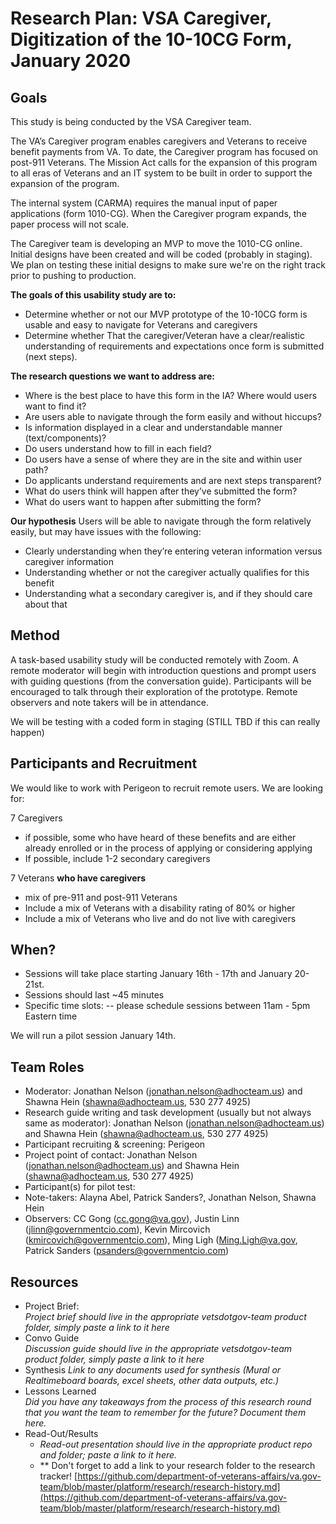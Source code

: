 # Research Plan: VSA Caregiver, Digitization of the 10-10CG Form, January 2020
 	
## Goals	
This study is being conducted by the VSA Caregiver team.	

The VA’s Caregiver program enables caregivers and Veterans to receive benefit payments from VA. To date, the Caregiver program has focused on post-911 Veterans. The Mission Act calls for the expansion of this program to all eras of Veterans and an IT system to be built in order to support the expansion of the program.

The internal system (CARMA) requires the manual input of paper applications (form 1010-CG). When the Caregiver program expands, the paper process will not scale.  

The Caregiver team is developing an MVP to move the 1010-CG online.  Initial designs have been created and will be coded (probably in staging). We plan on testing these initial designs to make sure we're on the right track prior to pushing to production.

**The goals of this usability study are to:**
- Determine whether or not our MVP prototype of the 10-10CG form is usable and easy to navigate for Veterans and caregivers 
- Determine whether That the caregiver/Veteran have a clear/realistic understanding of requirements and expectations once form is submitted (next steps). 

**The research questions we want to address are:**
- Where is the best place to have this form in the IA?  Where would users want to find it?
- Are users able to navigate through the form easily and without hiccups?
- Is information displayed in a clear and understandable manner (text/components)? 
- Do users understand how to fill in each field?
- Do users have a sense of where they are in the site and within user path?
- Do applicants understand requirements and are next steps transparent? 
- What do users think will happen after they’ve submitted the form?
- What do users want to happen after submitting the form?

**Our hypothesis**
Users will be able to navigate through the form relatively easily, but may have issues with the following:
- Clearly understanding when they’re entering veteran information versus caregiver information
- Understanding whether or not the caregiver actually qualifies for this benefit
- Understanding what a secondary caregiver is, and if they should care about that
	
## Method	
A task-based usability study will be conducted remotely with Zoom. A remote moderator will begin with introduction questions and prompt users with guiding questions (from the conversation guide). Participants will be encouraged to talk through their exploration of the prototype. Remote observers and note takers will be in attendance.  

We will be testing with a coded form in staging (STILL TBD if this can really happen)

## Participants and Recruitment	

We would like to work with Perigeon to recruit remote users.  We are looking for:

7 Caregivers
- if possible, some who have heard of these benefits and are either already enrolled or in the process of applying or considering applying
- If possible, include 1-2 secondary caregivers

7 Veterans **who have caregivers** 
- mix of pre-911 and post-911 Veterans
- Include a mix of Veterans with a disability rating of 80% or higher
- Include a mix of Veterans who live and do not live with caregivers

## When? 	
- Sessions will take place starting January 16th - 17th and January 20-21st.
- Sessions should last ~45 minutes
- Specific time slots:
-- please schedule sessions between 11am - 5pm Eastern time

We will run a pilot session January 14th.  
	
## Team Roles	
- Moderator:	Jonathan Nelson (jonathan.nelson@adhocteam.us) and Shawna Hein (shawna@adhocteam.us, 530 277 4925)
- Research guide writing and task development (usually but not always same as moderator):	Jonathan Nelson (jonathan.nelson@adhocteam.us) and Shawna Hein (shawna@adhocteam.us, 530 277 4925)
- Participant recruiting & screening:	Perigeon
- Project point of contact:	Jonathan Nelson (jonathan.nelson@adhocteam.us) and Shawna Hein (shawna@adhocteam.us, 530 277 4925)
- Participant(s) for pilot test:	
- Note-takers:	Alayna Abel, Patrick Sanders?, Jonathan Nelson, Shawna Hein
- Observers:	CC Gong (cc.gong@va.gov), Justin Linn (jlinn@governmentcio.com), Kevin Mircovich (kmircovich@governmentcio.com), Ming Ligh (Ming.Ligh@va.gov, Patrick Sanders (psanders@governmentcio.com)

## Resources	
- Project Brief: 	
*Project brief should live in the appropriate vetsdotgov-team product folder, simply paste a link to it here*	
- Convo Guide	
*Discussion guide should live in the appropriate vetsdotgov-team product folder, simply paste a link to it here*	
- Synthesis	
*Link to any documents used for synthesis (Mural or Realtimeboard boards, excel sheets, other data outputs, etc.)* 	
- Lessons Learned	
*Did you have any takeaways from the process of this research round that you want the team to remember for the future? Document them here.* 	
- Read-Out/Results	
  - *Read-out presentation should live in the appropriate product repo and folder; paste a link to it here.* 	
  - ** Don't forget to add a link to your research folder to the research tracker! [https://github.com/department-of-veterans-affairs/va.gov-team/blob/master/platform/research/research-history.md](https://github.com/department-of-veterans-affairs/va.gov-team/blob/master/platform/research/research-history.md)
